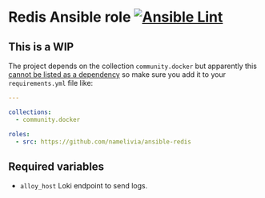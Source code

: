 # Redis Ansible role [![Ansible Lint](https://github.com/namelivia/ansible-redis/actions/workflows/ansible-lint.yml/badge.svg)](https://github.com/namelivia/ansible-redis/actions/workflows/ansible-lint.yml)

## This is a WIP

The project depends on the collection `community.docker` but apparently this [cannot be listed as a dependency](https://github.com/ansible/ansible/issues/62847) so make sure you add it to your `requirements.yml` file like:

```yml
---

collections:
  - community.docker

roles:
  - src: https://github.com/namelivia/ansible-redis
```

## Required variables
 - `alloy_host` Loki endpoint to send logs.
